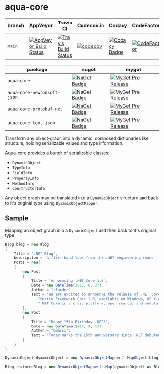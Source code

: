 # aqua-core
| branch | AppVeyor                         | Travis CI                      | Codecov.io         | Codacy                  | CodeFactor             | License                     |
| ---    | ---                              | ---                            | ---                | ---                     | ---                    | ---                         |
| `main` | [![AppVeyor Build Status][1]][2] | [![Travis Build Status][3]][4] | [![codecov][5]][6] | [![Codacy Badge][7]][8] | [![CodeFactor][9]][10] | [![GitHub license][11]][12] |

| package                     | nuget                    | myget                          |
| ---                         | ---                      | ---                            |
| `aqua-core`                 | [![NuGet Badge][13]][14] | [![MyGet Pre Release][15]][16] |
| `aqua-core-newtonsoft-json` | [![NuGet Badge][17]][18] | [![MyGet Pre Release][19]][20] |
| `aqua-core-protobuf-net`    | [![NuGet Badge][21]][22] | [![MyGet Pre Release][23]][24] |
| `aqua-core-text-json`       | [![NuGet Badge][25]][26] | [![MyGet Pre Release][27]][28] |

Transform any object-graph into a dynamic, composed dictionaries like structure, holding serializable values and type information.

Aqua-core provides a bunch of serializable classes:
*   `DynamicObject`
*   `TypeInfo`
*   `FieldInfo`
*   `PropertyInfo`
*   `MethodInfo`
*   `ConstructorInfo`

Any object graph may be translated into a `DynamicObject` structure and back to it's original type using `DynamicObjectMapper`.

## Sample
Mapping an object graph into a `DynamicObject` and then back to it's original type
```C#
Blog blog = new Blog
{
    Title = ".NET Blog",
    Description = "A first-hand look from the .NET engineering teams",
    Posts = new[]
    {
        new Post
        {
            Title = "Announcing .NET Core 1.0",
            Date = new DateTime(2016, 6, 27),
            Author = "rlander"
            Text = "We are excited to announce the release of .NET Core 1.0, ASP.NET Core 1.0 and " +
               "Entity Framework Core 1.0, available on Windows, OS X and Linux! " +
               ".NET Core is a cross-platform, open source, and modular .NET platform [...]",
        },
        new Post
        {
            Title = "Happy 15th Birthday .NET!",
            Date = new DateTime(2017, 2, 13),
            Author = "bmassi",
            Text = "Today marks the 15th anniversary since .NET debuted to the world [...]",
        }
    }
}

DynamicObject dynamicObject = new DynamicObjectMapper().MapObject(blog);

Blog restoredBlog = new DynamicObjectMapper().Map(dynamicObject) as Blog;
```

[1]: https://ci.appveyor.com/api/projects/status/98rc3yav530hlw1c/branch/main?svg=true
[2]: https://ci.appveyor.com/project/6bee/aqua-core

[3]: https://travis-ci.com/6bee/aqua-core.svg?branch=main
[4]: https://travis-ci.com/github/6bee/aqua-core?branch=main

[5]: https://codecov.io/gh/6bee/aqua-core/branch/main/graph/badge.svg
[6]: https://codecov.io/gh/6bee/aqua-core

[7]: https://app.codacy.com/project/badge/Grade/b6c426b5f19140d8a793f06d73984005
[8]: https://www.codacy.com/gh/6bee/aqua-core/dashboard?utm_source=github.com&amp;utm_medium=referral&amp;utm_content=6bee/aqua-core&amp;utm_campaign=Badge_Grade

[9]: https://www.codefactor.io/repository/github/6bee/aqua-core/badge
[10]: https://www.codefactor.io/repository/github/6bee/aqua-core

[11]: https://img.shields.io/github/license/6bee/aqua-core.svg
[12]: https://github.com/6bee/aqua-core/blob/main/license.txt

[13]: https://buildstats.info/nuget/aqua-core
[14]: https://www.nuget.org/packages/aqua-core
[15]: https://img.shields.io/myget/aqua/vpre/aqua-core.svg?style=flat-square&label=myget
[16]: https://www.myget.org/feed/aqua/package/nuget/aqua-core

[17]: https://buildstats.info/nuget/aqua-core-newtonsoft-json
[18]: https://www.nuget.org/packages/aqua-core-newtonsoft-json
[19]: https://img.shields.io/myget/aqua/vpre/aqua-core-newtonsoft-json.svg?style=flat-square&label=myget
[20]: https://www.myget.org/feed/aqua/package/nuget/aqua-core-newtonsoft-json

[21]: https://buildstats.info/nuget/aqua-core-protobuf-net
[22]: https://www.nuget.org/packages/aqua-core-protobuf-net
[23]: https://img.shields.io/myget/aqua/vpre/aqua-core-protobuf-net.svg?style=flat-square&label=myget
[24]: https://www.myget.org/feed/aqua/package/nuget/aqua-core-protobuf-net

[25]: https://buildstats.info/nuget/aqua-core-text-json
[26]: https://www.nuget.org/packages/aqua-core-text-json
[27]: https://img.shields.io/myget/aqua/vpre/aqua-core-text-json.svg?style=flat-square&label=myget
[28]: https://www.myget.org/feed/aqua/package/nuget/aqua-core-text-json
